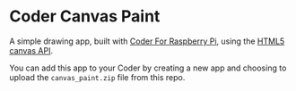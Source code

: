 Coder Canvas Paint
==================

A simple drawing app, built with [Coder For Raspberry Pi](http://googlecreativelab.github.io/coder/), using the [HTML5 canvas API](https://developer.mozilla.org/en-US/docs/HTML/Canvas).

You can add this app to your Coder by creating a new app and choosing to upload the `canvas_paint.zip` file from this repo.

